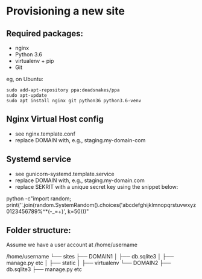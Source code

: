 Provisioning a new site
=======================

## Required packages:

* nginx
* Python 3.6
* virtualenv + pip
* Git

eg, on Ubuntu:

    sudo add-apt-repository ppa:deadsnakes/ppa
    sudo apt-update
    sudo apt install nginx git python36 python3.6-venv

## Nginx Virtual Host config

* see nginx.template.conf
* replace DOMAIN with, e.g., staging.my-domain-com

## Systemd service

* see gunicorn-systemd.template.service
* replace DOMAIN with, e.g., staging.my-domain.com
* replace SEKRIT with a unique secret key using the snippet below:

python -c"import random; print(''.join(random.SystemRandom().choices('abcdefghijklmnopqrstuvwxyz0123456789%^*(-_=+)', k=50)))"


## Folder structure:

Assume we have a user account at /home/username

/home/username
└── sites
    ├── DOMAIN1
    │    ├── db.sqlite3
    │    ├── manage.py etc
    │    ├── static
    │    ├── virtualenv
    └── DOMAIN2
         ├── db.sqlite3
         ├── manage.py etc
